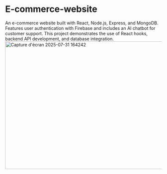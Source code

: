 # E-commerce-website
An e-commerce website built with React, Node.js, Express, and MongoDB. Features user authentication with Firebase and includes an AI chatbot for customer support. This project demonstrates the use of React hooks, backend API development, and database integration.
<img width="944" height="411" alt="Capture d'écran 2025-07-31 164242" src="https://github.com/user-attachments/assets/6e92cb38-8721-484a-9717-5e1296b3a9ef" />

